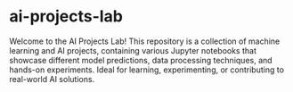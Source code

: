 # ai-projects-lab
Welcome to the AI Projects Lab! This repository is a collection of machine learning and AI projects, containing various Jupyter notebooks that showcase different model predictions, data processing techniques, and hands-on experiments. Ideal for learning, experimenting, or contributing to real-world AI solutions.
